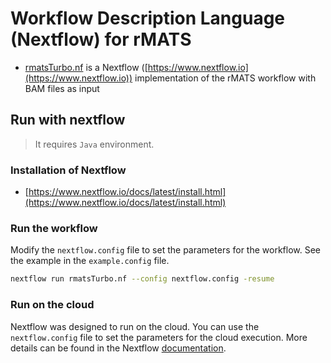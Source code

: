 # Workflow Description Language (Nextflow) for rMATS

* [rmatsTurbo.nf](rmatsTurbo.nf) is a Nextflow ([https://www.nextflow.io](https://www.nextflow.io)) implementation of the rMATS workflow with BAM files as input


## Run with nextflow

> It requires `Java` environment.

### Installation of Nextflow
* [https://www.nextflow.io/docs/latest/install.html](https://www.nextflow.io/docs/latest/install.html)

###  Run the workflow

Modify the `nextflow.config` file to set the parameters for the workflow. See the example in the `example.config` file.

```bash
nextflow run rmatsTurbo.nf --config nextflow.config -resume
```

### Run on the cloud
Nextflow was designed to run on the cloud. You can use the `nextflow.config` file to set the parameters for the cloud execution. More details can be found in the Nextflow [documentation](https://www.nextflow.io/docs/latest/aws.html).


